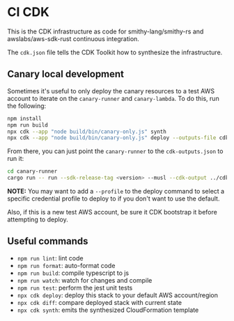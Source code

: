 # CI CDK

This is the CDK infrastructure as code for smithy-lang/smithy-rs and awslabs/aws-sdk-rust
continuous integration.

The `cdk.json` file tells the CDK Toolkit how to synthesize the infrastructure.

## Canary local development

Sometimes it's useful to only deploy the canary resources to a test AWS account to iterate
on the `canary-runner` and `canary-lambda`. To do this, run the following:

```bash
npm install
npm run build
npx cdk --app "node build/bin/canary-only.js" synth
npx cdk --app "node build/bin/canary-only.js" deploy --outputs-file cdk-outputs.json
```

From there, you can just point the `canary-runner` to the `cdk-outputs.json` to run it:

```bash
cd canary-runner
cargo run -- run --sdk-release-tag <version> --musl --cdk-output ../cdk-outputs.json
```

**NOTE:** You may want to add a `--profile` to the deploy command to select a specific credential
profile to deploy to if you don't want to use the default.

Also, if this is a new test AWS account, be sure it CDK bootstrap it before attempting to deploy.

## Useful commands

-   `npm run lint`: lint code
-   `npm run format`: auto-format code
-   `npm run build`: compile typescript to js
-   `npm run watch`: watch for changes and compile
-   `npm run test`: perform the jest unit tests
-   `npx cdk deploy`: deploy this stack to your default AWS account/region
-   `npx cdk diff`: compare deployed stack with current state
-   `npx cdk synth`: emits the synthesized CloudFormation template
